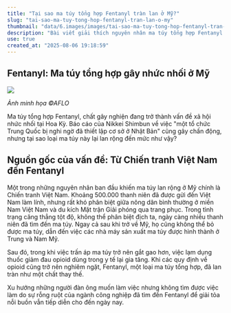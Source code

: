 ```yaml
---
title: "Tại sao ma túy tổng hợp Fentanyl tràn lan ở Mỹ?"
slug: "tai-sao-ma-tuy-tong-hop-fentanyl-tran-lan-o-my"
thumbnail: "data/6.images/images/tai-sao-ma-tuy-tong-hop-fentanyl-tran-lan-o-my.webp"
description: "Bài viết giải thích nguyên nhân ma túy tổng hợp Fentanyl trở thành vấn đề xã hội nghiêm trọng tại Hoa Kỳ, từ chiến tranh Việt Nam đến các yếu tố kinh tế xã hội."
use: true
created_at: "2025-08-06 19:18:59"
---
```


## Fentanyl: Ma túy tổng hợp gây nhức nhối ở Mỹ

![](/images/20250806-00081177-bunshun-000-1-view.webp)

*Ảnh minh họa ©AFLO*

Ma túy tổng hợp Fentanyl, chất gây nghiện đang trở thành vấn đề xã hội nhức nhối tại Hoa Kỳ. Báo cáo của Nikkei Shimbun về việc "một tổ chức Trung Quốc bị nghi ngờ đã thiết lập cơ sở ở Nhật Bản" cũng gây chấn động, nhưng tại sao loại ma túy này lại lan rộng đến mức như vậy?

## Nguồn gốc của vấn đề: Từ Chiến tranh Việt Nam đến Fentanyl

Một trong những nguyên nhân ban đầu khiến ma túy lan rộng ở Mỹ chính là Chiến tranh Việt Nam. Khoảng 500.000 thanh niên đã được gửi đến Việt Nam làm lính, nhưng rất khó phân biệt giữa nông dân bình thường ở miền Nam Việt Nam và du kích Mặt trận Giải phóng qua trang phục. Trong tình trạng căng thẳng tột độ, không thể phân biệt địch ta, ngày càng nhiều thanh niên đã tìm đến ma túy. Ngay cả sau khi trở về Mỹ, họ cũng không thể bỏ được ma túy, dẫn đến việc các nhà máy sản xuất ma túy được hình thành ở Trung và Nam Mỹ.

Sau đó, trong khi việc trấn áp ma túy trở nên gắt gao hơn, việc lạm dụng thuốc giảm đau opioid dùng trong y tế lại gia tăng. Khi các quy định về opioid cũng trở nên nghiêm ngặt, Fentanyl, một loại ma túy tổng hợp, đã lan tràn như một chất thay thế.

Xu hướng những người đàn ông muốn làm việc nhưng không tìm được việc làm do sự rỗng ruột của ngành công nghiệp đã tìm đến Fentanyl để giải tỏa nỗi buồn vẫn tiếp diễn cho đến ngày nay.
